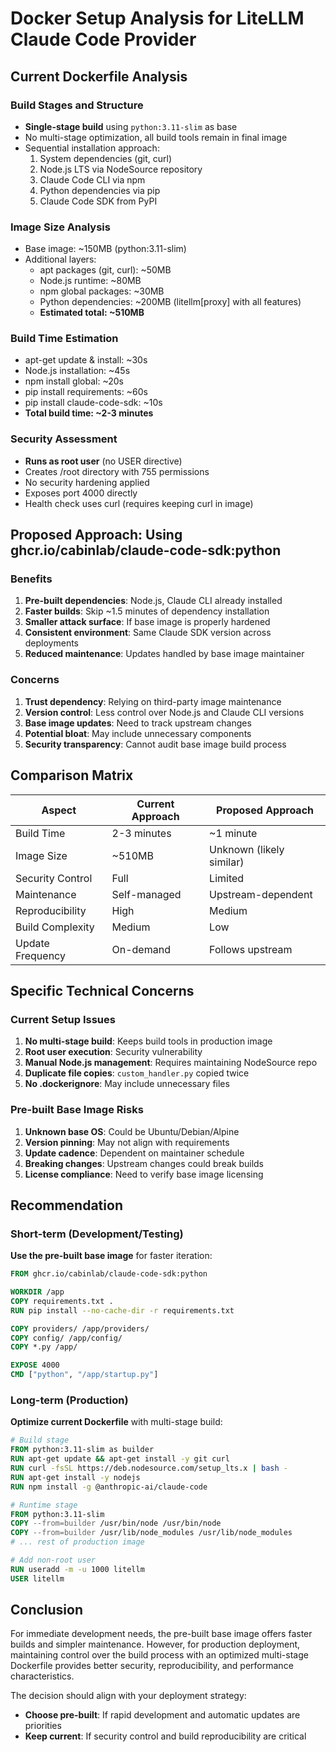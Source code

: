 # Docker Setup Analysis for LiteLLM Claude Code Provider

## Current Dockerfile Analysis

### Build Stages and Structure
- **Single-stage build** using `python:3.11-slim` as base
- No multi-stage optimization, all build tools remain in final image
- Sequential installation approach:
  1. System dependencies (git, curl)
  2. Node.js LTS via NodeSource repository
  3. Claude Code CLI via npm
  4. Python dependencies via pip
  5. Claude Code SDK from PyPI

### Image Size Analysis
- Base image: ~150MB (python:3.11-slim)
- Additional layers:
  - apt packages (git, curl): ~50MB
  - Node.js runtime: ~80MB
  - npm global packages: ~30MB
  - Python dependencies: ~200MB (litellm[proxy] with all features)
  - **Estimated total: ~510MB**

### Build Time Estimation
- apt-get update & install: ~30s
- Node.js installation: ~45s
- npm install global: ~20s
- pip install requirements: ~60s
- pip install claude-code-sdk: ~10s
- **Total build time: ~2-3 minutes**

### Security Assessment
- **Runs as root user** (no USER directive)
- Creates /root directory with 755 permissions
- No security hardening applied
- Exposes port 4000 directly
- Health check uses curl (requires keeping curl in image)

## Proposed Approach: Using ghcr.io/cabinlab/claude-code-sdk:python

### Benefits
1. **Pre-built dependencies**: Node.js, Claude CLI already installed
2. **Faster builds**: Skip ~1.5 minutes of dependency installation
3. **Smaller attack surface**: If base image is properly hardened
4. **Consistent environment**: Same Claude SDK version across deployments
5. **Reduced maintenance**: Updates handled by base image maintainer

### Concerns
1. **Trust dependency**: Relying on third-party image maintenance
2. **Version control**: Less control over Node.js and Claude CLI versions
3. **Base image updates**: Need to track upstream changes
4. **Potential bloat**: May include unnecessary components
5. **Security transparency**: Cannot audit base image build process

## Comparison Matrix

| Aspect | Current Approach | Proposed Approach |
|--------|-----------------|-------------------|
| Build Time | 2-3 minutes | ~1 minute |
| Image Size | ~510MB | Unknown (likely similar) |
| Security Control | Full | Limited |
| Maintenance | Self-managed | Upstream-dependent |
| Reproducibility | High | Medium |
| Build Complexity | Medium | Low |
| Update Frequency | On-demand | Follows upstream |

## Specific Technical Concerns

### Current Setup Issues
1. **No multi-stage build**: Keeps build tools in production image
2. **Root user execution**: Security vulnerability
3. **Manual Node.js management**: Requires maintaining NodeSource repo
4. **Duplicate file copies**: `custom_handler.py` copied twice
5. **No .dockerignore**: May include unnecessary files

### Pre-built Base Image Risks
1. **Unknown base OS**: Could be Ubuntu/Debian/Alpine
2. **Version pinning**: May not align with requirements
3. **Update cadence**: Dependent on maintainer schedule
4. **Breaking changes**: Upstream changes could break builds
5. **License compliance**: Need to verify base image licensing

## Recommendation

### Short-term (Development/Testing)
**Use the pre-built base image** for faster iteration:
```dockerfile
FROM ghcr.io/cabinlab/claude-code-sdk:python

WORKDIR /app
COPY requirements.txt .
RUN pip install --no-cache-dir -r requirements.txt

COPY providers/ /app/providers/
COPY config/ /app/config/
COPY *.py /app/

EXPOSE 4000
CMD ["python", "/app/startup.py"]
```

### Long-term (Production)
**Optimize current Dockerfile** with multi-stage build:
```dockerfile
# Build stage
FROM python:3.11-slim as builder
RUN apt-get update && apt-get install -y git curl
RUN curl -fsSL https://deb.nodesource.com/setup_lts.x | bash -
RUN apt-get install -y nodejs
RUN npm install -g @anthropic-ai/claude-code

# Runtime stage
FROM python:3.11-slim
COPY --from=builder /usr/bin/node /usr/bin/node
COPY --from=builder /usr/lib/node_modules /usr/lib/node_modules
# ... rest of production image

# Add non-root user
RUN useradd -m -u 1000 litellm
USER litellm
```

## Conclusion

For immediate development needs, the pre-built base image offers faster builds and simpler maintenance. However, for production deployment, maintaining control over the build process with an optimized multi-stage Dockerfile provides better security, reproducibility, and performance characteristics.

The decision should align with your deployment strategy:
- **Choose pre-built**: If rapid development and automatic updates are priorities
- **Keep current**: If security control and build reproducibility are critical